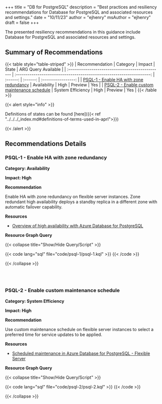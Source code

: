 +++
title = "DB for PostgreSQL"
description = "Best practices and resiliency recommendations for Database for PostgreSQL and associated resources and settings."
date = "10/11/23"
author = "ejhenry"
msAuthor = "ejhenry"
draft = false
+++

The presented resiliency recommendations in this guidance include Database for PostgreSQL and associated resources and settings.

## Summary of Recommendations

{{< table style="table-striped" >}}
| Recommendation                                    |  Category                                                               |  Impact         |  State            | ARG Query Available |
| :------------------------------------------------ | :---------------------------------------------------------------------: | :------:        | :------:          | :-----------------: |
| [PSQL-1 - Enable HA with zone redundancy](#psql-1---enable-ha-with-zone-redundancy) | Availability | High | Preview  |         Yes         |
| [PSQL-2 - Enable custom maintenance schedule](#psql-1---enable-ha-with-zone-redundancy) | System Efficiency | High | Preview  |         Yes         |
{{< /table >}}

{{< alert style="info" >}}

Definitions of states can be found [here]({{< ref "../../../_index.md#definitions-of-terms-used-in-aprl">}})

{{< /alert >}}

## Recommendations Details

### PSQL-1 - Enable HA with zone redundancy

**Category: Availability**

**Impact: High**

**Recommendation**

Enable HA with zone redundancy on flexible server instances. Zone redundant high availability deploys a standby replica in a different zone with automatic failover capability.

**Resources**

- [Overview of high availability with Azure Database for PostgreSQL](https://learn.microsoft.com/azure/postgresql/flexible-server/concepts-high-availability)

**Resource Graph Query**

{{< collapse title="Show/Hide Query/Script" >}}

{{< code lang="sql" file="code/psql-1/psql-1.kql" >}} {{< /code >}}

{{< /collapse >}}

<br><br>

### PSQL-2 - Enable custom maintenance schedule

**Category: System Efficiency**

**Impact: High**

**Recommendation**

Use custom maintenance schedule on flexible server instances to select a preferred time for service updates to be applied.

**Resources**

- [Scheduled maintenance in Azure Database for PostgreSQL - Flexible Server](https://learn.microsoft.com/azure/postgresql/flexible-server/concepts-maintenance)

**Resource Graph Query**

{{< collapse title="Show/Hide Query/Script" >}}

{{< code lang="sql" file="code/psql-2/psql-2.kql" >}} {{< /code >}}

{{< /collapse >}}

<br><br>
